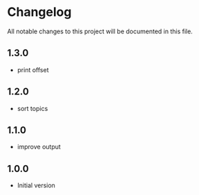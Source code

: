 # Changelog

All notable changes to this project will be documented in this file.

## 1.3.0

- print offset

## 1.2.0

- sort topics

## 1.1.0

- improve output

## 1.0.0

- Initial version
